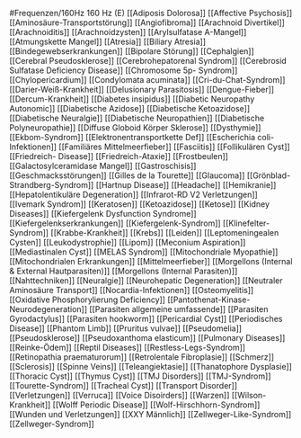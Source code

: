 #Frequenzen/160Hz
160 Hz (E)
[[Adiposis Dolorosa]]
[[Affective Psychosis]]
[[Aminosäure-Transportstörung]]
[[Angiofibroma]]
[[Arachnoid Divertikel]]
[[Arachnoiditis]]
[[Arachnoidzysten]]
[[Arylsulfatase A-Mangel]]
[[Atmungskette Mangel]]
[[Atresia]]
[[Biliary Atresia]]
[[Bindegewebserkrankungen]]
[[Bipolare Störung]]
[[Cephalgien]]
[[Cerebral Pseudosklerose]]
[[Cerebrohepatorenal Syndrom]]
[[Cerebrosid Sulfatase Deficiency Disease]]
[[Chromosome 5p- Syndrom]]
[[Chylopericardium]]
[[Condylomata acuminata]]
[[Cri-du-Chat-Syndrom]]
[[Darier-Weiß-Krankheit]]
[[Delusionary Parasitosis]]
[[Dengue-Fieber]]
[[Dercum-Krankheit]]
[[Diabetes insipidus]]
[[Diabetic Neuropathy Autonomic]]
[[Diabetische Azidose]]
[[Diabetische Ketoazidose]]
[[Diabetische Neuralgie]]
[[Diabetische Neuropathien]]
[[Diabetische Polyneuropathie]]
[[Diffuse Globoid Körper Sklerose]]
[[Dysthymie]]
[[Ekbom-Syndrom]]
[[Elektronentransportkette Def]]
[[Escherichia coli-Infektionen]]
[[Familiäres Mittelmeerfieber]]
[[Fasciitis]]
[[Follikulären Cyst]]
[[Friedreich- Disease]]
[[Friedreich-Ataxie]]
[[Frostbeulen]]
[[Galactosylceramidase Mangel]]
[[Gastroschisis]]
[[Geschmacksstörungen]]
[[Gilles de la Tourette]]
[[Glaucoma]]
[[Grönblad-Strandberg-Syndrom]]
[[Hartnup Disease]]
[[Headache]]
[[Hemikranie]]
[[Hepatolentikuläre Degeneration]]
[[Infrarot-RD V2 Verletzungen]]
[[Ivemark Syndrom]]
[[Keratosen]]
[[Ketoazidose]]
[[Ketose]]
[[Kidney Diseases]]
[[Kiefergelenk Dysfunction Syndrome]]
[[Kiefergelenkserkrankungen]]
[[Kiefergelenk-Syndrom]]
[[Klinefelter-Syndrom]]
[[Krabbe-Krankheit]]
[[Krebs]]
[[Leiden]]
[[Leptomeningealen Cysten]]
[[Leukodystrophie]]
[[Lipom]]
[[Meconium Aspiration]]
[[Mediastinalen Cyst]]
[[MELAS Syndrom]]
[[Mitochondriale Myopathie]]
[[Mitochondrialen Erkrankungen]]
[[Mittelmeerfieber]]
[[Morgellons (Internal & External Hautparasiten)]]
[[Morgellons (Internal Parasiten)]]
[[Nahttechniken]]
[[Neuralgie]]
[[Neurohepatic Degeneration]]
[[Neutraler Aminosäure Transport]]
[[Nocardia-Infektionen]]
[[Osteomyelitis]]
[[Oxidative Phosphorylierung Deficiency]]
[[Pantothenat-Kinase-Neurodegeneration]]
[[Parasiten allgemeine umfassende]]
[[Parasiten Gyrodactylus]]
[[Parasiten hookworm]]
[[Pericardial Cyst]]
[[Periodisches Disease]]
[[Phantom Limb]]
[[Pruritus vulvae]]
[[Pseudomelia]]
[[Pseudosklerose]]
[[Pseudoxanthoma elasticum]]
[[Pulmonary Diseases]]
[[Reinke-Ödem]]
[[Reptil Diseases]]
[[Restless-Legs-Syndrom]]
[[Retinopathia praematurorum]]
[[Retrolentale Fibroplasie]]
[[Schmerz]]
[[Sclerosis]]
[[Spinne Veins]]
[[Teleangiektasie]]
[[Thanatophore Dysplasie]]
[[Thoracic Cyst]]
[[Thymus Cyst]]
[[TMJ Disorders]]
[[TMJ-Syndrom]]
[[Tourette-Syndrom]]
[[Tracheal Cyst]]
[[Transport Disorder]]
[[Verletzungen]]
[[Verruca]]
[[Voice Disoirders]]
[[Warzen]]
[[Wilson-Krankheit]]
[[Wolff Periodic Disease]]
[[Wolf-Hirschhorn-Syndrom]]
[[Wunden und Verletzungen]]
[[XXY Männlich]]
[[Zellweger-Like-Syndrom]]
[[Zellweger-Syndrom]]